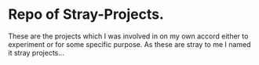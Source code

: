 # Repo of Stray-Projects.

These are the projects which I was involved in on my own accord either to experiment or for some specific purpose.
As these are stray to me I named it stray projects... 
